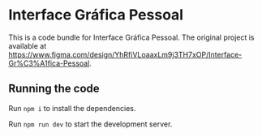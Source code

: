 
  # Interface Gráfica Pessoal

  This is a code bundle for Interface Gráfica Pessoal. The original project is available at https://www.figma.com/design/YhRfiVLoaaxLm9j3TH7xOP/Interface-Gr%C3%A1fica-Pessoal.

  ## Running the code

  Run `npm i` to install the dependencies.

  Run `npm run dev` to start the development server.
  